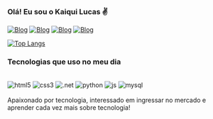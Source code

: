 ### Olá! Eu sou o Kaiqui Lucas ✌️

[![Blog](https://img.shields.io/badge/Instagram-E4405F?style=for-the-badge&logo=instagram&logoColor=white)](https://www.instagram.com/kaiqui.lucas/?hl=pt-br)
[![Blog](https://img.shields.io/badge/LinkedIn-0077B5?style=for-the-badge&logo=linkedin&logoColor=white)](https://www.linkedin.com/in/kaiqui-lucas-95672221b)
[![Blog](https://img.shields.io/badge/Gmail-D14836?style=for-the-badge&logo=gmail&logoColor=white)](kaiqui.lucaskaiquiluc@gmail.com)
[![Blog](https://img.shields.io/badge/WhatsApp-25D366?style=for-the-badge&logo=whatsapp&logoColor=white)](https://wa.me/5511933673435)

[![Top Langs](https://github-readme-stats.vercel.app/api/top-langs/?username=Kaiquii&layout=compact)](https://github.com/anuraghazra/github-readme-stats)

### Tecnologias que uso no meu dia

<div style=display: incline_block><br/>
    <img aling="center" alt="html5" src="https://img.shields.io/badge/HTML5-E34F26?style=for-the-badge&logo=html5&logoColor=white"/>
    <img aling="center" alt="css3" src="https://img.shields.io/badge/CSS3-1572B6?style=for-the-badge&logo=css3&logoColor=white"/>
    <img aling="center" alt=".net" src="https://img.shields.io/badge/.NET-5C2D91?style=for-the-badge&logo=.net&logoColor=white"/>
    <img aling="center" alt="python" src="https://img.shields.io/badge/Python-14354C?style=for-the-badge&logo=python&logoColor=white"/>
    <img aling="center" alt="js" src="https://img.shields.io/badge/JavaScript-323330?style=for-the-badge&logo=javascript&logoColor=F7DF1E"/>
    <img aling="center" alt="mysql" src="https://img.shields.io/badge/MySQL-00000F?style=for-the-badge&logo=mysql&logoColor=white"/>
</div>
<br/>
Apaixonado por tecnologia, interessado em ingressar no mercado e aprender cada vez mais sobre tecnologia!
